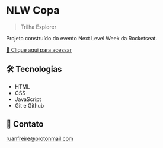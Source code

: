 # NLW Copa

> Trilha Explorer

Projeto construído do evento Next Level Week da Rocketseat.

[🔗 Clique aqui para acessar](https://nlw-copa-e.vercel.app/)


## 🛠 Tecnologias

- HTML
- CSS
- JavaScript
- Git e Github

## 💛 Contato

ruanfreire@protonmail.com